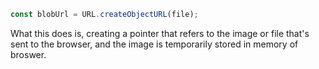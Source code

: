 ```javascript
const blobUrl = URL.createObjectURL(file);
```
What this does is, creating a pointer that refers to the image or file that's sent to the browser, and the image
is temporarily stored in memory of broswer.